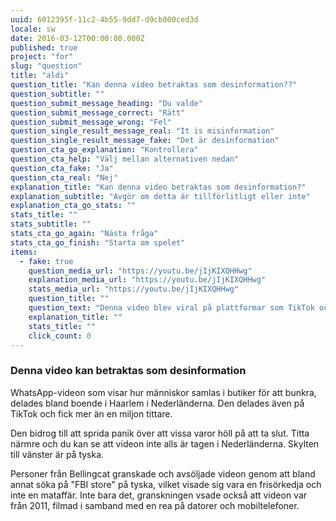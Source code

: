 ```yaml
---
uuid: 6012395f-11c2-4b55-9dd7-d9cb800ced3d
locale: sw
date: 2016-03-12T00:00:00.000Z
published: true
project: "for"
slug: "question"
title: "aldi"
question_title: "Kan denna video betraktas som desinformation??"
question_subtitle: ""
question_submit_message_heading: "Du valde"
question_submit_message_correct: "Rätt"
question_submit_message_wrong: "Fel"
question_single_result_message_real: "It is misinformation"
question_single_result_message_fake: "Det är desinformation"
question_cta_go_explanation: "Kontrollera"
question_cta_help: "Välj mellan alternativen nedan"
question_cta_fake: "Ja"
question_cta_real: "Nej"
explanation_title: "Kan denna video betraktas som desinformation?"
explanation_subtitle: "Avgör om detta är tillförlitligt eller inte"
explanation_cta_go_stats: ""
stats_title: ""
stats_subtitle: ""
stats_cta_go_again: "Nästa fråga"
stats_cta_go_finish: "Starta om spelet"
items:
  - fake: true
    question_media_url: "https://youtu.be/jIjKIXQHHwg"
    explanation_media_url: "https://youtu.be/jIjKIXQHHwg"
    stats_media_url: "https://youtu.be/jIjKIXQHHwg"
    question_title: ""
    question_text: "Denna video blev viral på plattformar som TikTok och WhatsApp i mars 2020 i början av COVID-19-pandemin i Europa och fungerade som indikation på att butiker fylldes med kunder som bunkrade vissa produkter."
    explanation_title: ""
    stats_title: ""
    click_count: 0
---
```

### Denna video kan betraktas som desinformation

WhatsApp-videon som visar hur människor samlas i butiker för att bunkra, delades bland boende i Haarlem i Nederländerna. Den delades även på TikTok och fick mer än en miljon tittare. 

Den bidrog till att sprida panik över att vissa varor höll på att ta slut. Titta närmre och du kan se att videon inte alls är tagen i Nederländerna. Skylten till vänster är på tyska. 

Personer från Bellingcat granskade och avsöljade videon genom att bland annat söka på "FBI store" på tyska, vilket visade sig vara en frisörkedja och inte en mataffär. Inte bara det, granskningen vsade också att videon var från 2011, filmad i samband med en rea på datorer och mobiltelefoner.